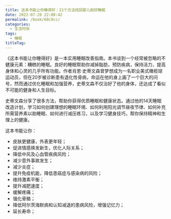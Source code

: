 ```yaml
---
title: 这本书能让你睡得好：21个方法找回婴儿般好睡眠
date: 2022-07-20 22:08:42
permalink: /book/60c9cc/
categories:
  - 生活时尚
tags:
  - 睡眠
titleTag: 
---
```


《这本书能让你睡得好》是一本实用睡眠改善指南。本书谈到一个经常被忽略的不健康元素：糟糕的睡眠。良好的睡眠帮助你减掉脂肪，预防疾病，保持活力，提高身体和心灵的几乎所有功能。作者肖恩·史蒂文森曾梦想成为一名职业美式橄榄球运动员，但在20岁被诊断患有退化性骨病，命运在他的身上画了一个巨大的问号，然而通过优化睡眠和加强营养，史蒂文森不仅治好了他的身体，还达成了看似不可能的健身和人生目标。

史蒂文森分享了很多方法，帮助你获得优质睡眠和健康状态。通过他的14天睡眠改造计划，学习如何创建理想的睡眠环境、如何利用阳光调节昼夜节律、如何补充所需营养素以助睡眠、如何进行减压练习，以及学习健身技巧，帮你保持精神和生理上的健康。

这本书能让你：

- 皮肤更健康，外表更年轻；
- 促进情感焕发新生，优化人际关系；
- 降低中风及心血管疾病风险；
- 减少意外事故发生；
- 减少炎症；
- 提升免疫机能，降低患癌症与感染病的风险；
- 维持激素平衡；
- 提升减肥速度；
- 缓解疼痛；
- 强化骨骼；
- 降低阿尔茨海默病和认知减退的患病风险，增强记忆力；
- 延长寿命；

<!-- more -->

<BookShelf
album="https://cdn.staticaly.com/gh/jonsam-ng/image-hosting@master/oxygen-space/image.3puueq1r0rs0.png"
:pages="344"
link="https://www.aliyundrive.com/s/JBNLEN6SeuG"
douban="27092880"
author="[美]肖恩·史蒂文森（Shawn Stevenson）"
publisher="湖南文艺出版社"
intro="史蒂文森分享了很多方法，帮助你获得优质睡眠和健康状态。通过他的14天睡眠改造计划，学习如何创建理想的睡眠环境、如何利用阳光调节昼夜节律、如何补充所需营养素以助睡眠、如何进行减压练习，以及学习健身技巧，帮你保持精神和生理上的健康。"
lang="中文"
/>

